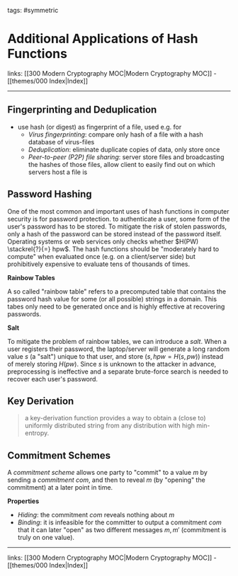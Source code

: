 tags: #symmetric

# Additional Applications of Hash Functions

links:  [[300 Modern Cryptography MOC|Modern Cryptography MOC]] - [[themes/000 Index|Index]]

---

## Fingerprinting and Deduplication

- use hash (or digest) as fingerprint of a file, used e.g. for
	- *Virus fingerprinting*: compare only hash of a file with a hash database of virus-files
	- *Deduplication*: eliminate duplicate copies of data, only store once
	- *Peer-to-peer (P2P) file sharing*: server store files and broadcasting the hashes of those files, allow client to easily find out on which servers host a file is

## Password Hashing

One of the most common and important uses of hash functions in computer security is for password protection. to authenticate a user, some form of the user's password has to be stored. To mitigate the risk of stolen passwords, only a hash of the password can be stored instead of the password itself. Operating systems or web services only checks whether $H(PW) \stackrel{?}{=} hpw$.
The hash functions should be "moderately hard to compute" when evaluated once (e.g. on a client/server side) but prohibitively expensive to evaluate tens of thousands of times.

**Rainbow Tables**

A so called "rainbow table" refers to a precomputed table that contains the password hash value for some (or all possible) strings in a domain. This tabes only need to be generated once and is highly effective at recovering passwords.

**Salt**

To mitigate the problem of rainbow tables, we can introduce a *salt*. When a user registers their password, the laptop/server will generate a long random value $s$ (a "salt") unique to that user, and store ($s, hpw = H(s,pw)$) instead of merely storing $H(pw)$. Since $s$ is unknown to the attacker in advance, preprocessing is ineffective and a separate brute-force search is needed to recover each user's password.


## Key Derivation

> a key-derivation function provides a way to obtain a (close to) uniformly distributed string from any distribution with high min-entropy.

## Commitment Schemes

A *commitment scheme* allows one party to "commit" to a value $m$ by sending a *commitment* $com$, and then to reveal $m$ (by "opening" the commitment) at a later point in time.

**Properties**

- *Hiding*: the commitment $com$ reveals nothing about $m$
- *Binding*: it is infeasible for the committer to output a commitment $com$ that it can later "open" as two different messages $m, m'$ (commitment is truly on one value).

---
links:  [[300 Modern Cryptography MOC|Modern Cryptography MOC]] - [[themes/000 Index|Index]]